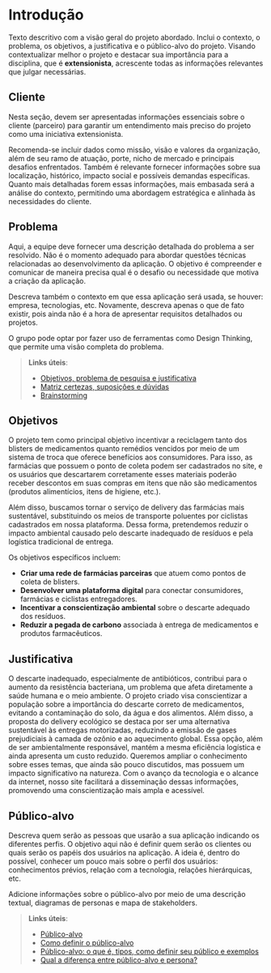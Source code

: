 # Introdução

Texto descritivo com a visão geral do projeto abordado. Inclui o contexto, o problema, os objetivos, a justificativa e o público-alvo do projeto. Visando contextualizar melhor o projeto e destacar sua importância para a disciplina, que é **extensionista**, acrescente todas as informações relevantes que julgar necessárias.

## Cliente 
Nesta seção, devem ser apresentadas informações essenciais sobre o cliente (parceiro) para garantir um entendimento mais preciso do projeto como uma iniciativa extensionista.  

Recomenda-se incluir dados como missão, visão e valores da organização, além de seu ramo de atuação, porte, nicho de mercado e principais desafios enfrentados. Também é relevante fornecer informações sobre sua localização, histórico, impacto social e possíveis demandas específicas. Quanto mais detalhadas forem essas informações, mais embasada será a análise do contexto, permitindo uma abordagem estratégica e alinhada às necessidades do cliente.

## Problema
Aqui, a equipe deve fornecer uma descrição detalhada do problema a ser resolvido. Não é o momento adequado para abordar questões técnicas relacionadas ao desenvolvimento da aplicação. O objetivo é compreender e comunicar de maneira precisa qual é o desafio ou necessidade que motiva a criação da aplicação.

Descreva também o contexto em que essa aplicação será usada, se  houver: empresa, tecnologias, etc. Novamente, descreva apenas o que de fato existir, pois ainda não é a hora de apresentar requisitos detalhados ou projetos.

O grupo pode optar por fazer uso de ferramentas como Design Thinking, que permite uma visão completa do problema.

> **Links úteis**:
> - [Objetivos, problema de pesquisa e justificativa](https://medium.com/@versioparole/objetivos-problema-de-pesquisa-e-justificativa-c98c8233b9c3)
> - [Matriz certezas, suposições e dúvidas](https://medium.com/educa%C3%A7%C3%A3o-fora-da-caixa/matriz-certezas-suposi%C3%A7%C3%B5es-e-d%C3%BAvidas-fa2263633655)
> - [Brainstorming](https://www.euax.com.br/2018/09/brainstorming/)

## Objetivos

O projeto tem como principal objetivo incentivar a reciclagem tanto dos blisters de medicamentos quanto remédios vencidos por meio de um sistema de troca que oferece benefícios aos consumidores. Para isso, as farmácias que possuem o ponto de coleta podem ser cadastrados no site, e os usuários que descartarem corretamente esses materiais poderão receber descontos em suas compras em itens que não são medicamentos (produtos alimentícios, itens de higiene, etc.).

Além disso, buscamos tornar o serviço de delivery das farmácias mais sustentável, substituindo os meios de transporte poluentes por ciclistas cadastrados em nossa plataforma. Dessa forma, pretendemos reduzir o impacto ambiental causado pelo descarte inadequado de resíduos e pela logística tradicional de entrega.

Os objetivos específicos incluem:

- **Criar uma rede de farmácias parceiras** que atuem como pontos de coleta de blisters.
- **Desenvolver uma plataforma digital** para conectar consumidores, farmácias e ciclistas entregadores.
- **Incentivar a conscientização ambiental** sobre o descarte adequado dos resíduos.
- **Reduzir a pegada de carbono** associada à entrega de medicamentos e produtos farmacêuticos.

## Justificativa

O descarte inadequado, especialmente de antibióticos, contribui para o aumento da resistência bacteriana, um problema que afeta diretamente a saúde humana e o meio ambiente. O projeto criado visa conscientizar a população sobre a importância do descarte correto de medicamentos, evitando a contaminação do solo, da água e dos alimentos. Além disso, a proposta do delivery ecológico se destaca por ser uma alternativa sustentável às entregas motorizadas, reduzindo a emissão de gases prejudiciais à camada de ozônio e ao aquecimento global. Essa opção, além de ser ambientalmente responsável, mantém a mesma eficiência logística e ainda apresenta um custo reduzido. Queremos ampliar o conhecimento sobre esses temas, que ainda são pouco discutidos, mas possuem um impacto significativo na natureza. Com o avanço da tecnologia e o alcance da internet, nosso site facilitará a disseminação dessas informações, promovendo uma conscientização mais ampla e acessível. 

## Público-alvo

Descreva quem serão as pessoas que usarão a sua aplicação indicando os diferentes perfis. O objetivo aqui não é definir quem serão os clientes ou quais serão os papéis dos usuários na aplicação. A ideia é, dentro do possível, conhecer um pouco mais sobre o perfil dos usuários: conhecimentos prévios, relação com a tecnologia, relações
hierárquicas, etc.

Adicione informações sobre o público-alvo por meio de uma descrição textual, diagramas de personas e mapa de stakeholders.

> **Links úteis**:
> - [Público-alvo](https://blog.hotmart.com/pt-br/publico-alvo/)
> - [Como definir o público-alvo](https://exame.com/pme/5-dicas-essenciais-para-definir-o-publico-alvo-do-seu-negocio/)
> - [Público-alvo: o que é, tipos, como definir seu público e exemplos](https://klickpages.com.br/blog/publico-alvo-o-que-e/)
> - [Qual a diferença entre público-alvo e persona?](https://rockcontent.com/blog/diferenca-publico-alvo-e-persona/)
